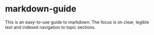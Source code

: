 markdown-guide
==============


This is an easy-to-use guide to markdown. The focus is on clear, legible text
and indexed navigation to topic sections.